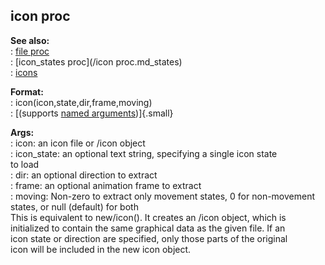 ## icon proc    
**See also:**    
:   [file proc](/proc/file)    
:   [icon_states proc](/icon proc.md_states)    
:   [icons](/DM/icon)    
<!-- -->    
**Format:**    
:   icon(icon,state,dir,frame,moving)    
:   [(supports [named arguments](/proc/arguments/named))]{.small}    
<!-- -->    
**Args:**    
:   icon: an icon file or /icon object    
:   icon_state: an optional text string, specifying a single icon state    
    to load    
:   dir: an optional direction to extract    
:   frame: an optional animation frame to extract    
:   moving: Non-zero to extract only movement states, 0 for non-movement    
    states, or null (default) for both    
This is equivalent to new/icon(). It creates an /icon object, which is    
initialized to contain the same graphical data as the given file. If an    
icon state or direction are specified, only those parts of the original    
icon will be included in the new icon object.  
